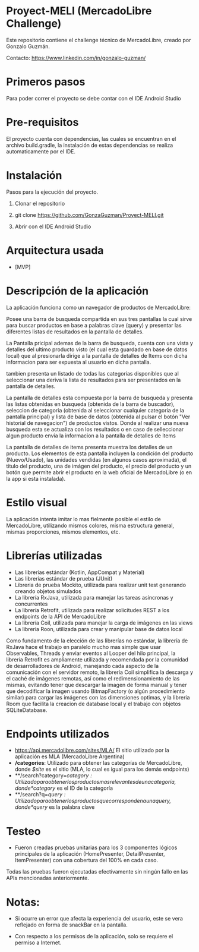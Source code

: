 # Proyect-MELI (MercadoLibre Challenge)

Este repositorio contiene el challenge técnico de MercadoLibre, creado por Gonzalo Guzmán.

Contacto: https://www.linkedin.com/in/gonzalo-guzman/

# Primeros pasos

Para poder correr el proyecto se debe contar con el IDE Android Studio

# Pre-requisitos

El proyecto cuenta con dependencias, las cuales se encuentran en el archivo build.gradle, la instalación de estas dependencias se realiza automaticamente por el IDE.

# Instalación

Pasos para la ejecución del proyecto.

1. Clonar el repositorio
   
2. git clone https://github.com/GonzaGuzman/Proyect-MELI.git

3. Abrir con el IDE Android Studio

# Arquitectura usada
* [MVP]

# Descripción de la aplicación

La aplicación funciona como un navegador de productos de MercadoLibre:

Posee una barra de busqueda compartida en sus tres pantallas la cual sirve para buscar productos en base a palabras clave (query) y presentar las diferentes listas de resultados en la pantalla de detalles.


La Pantalla pricipal ademas de la barra de busqueda, cuenta con una vista y detalles del ultimo producto visto (el cual esta guardado en base de datos local) que al presionarla dirige a la pantalla de detalles de Items con dicha informacion para ser expuesta al usuario en dicha pantalla.

tambien presenta un listado de todas las categorias disponibles que al seleccionar una deriva la lista de resultados para ser presentados en la pantalla de detalles. 


La pantalla de detalles esta compuesta por la barra de busqueda y presenta las listas obtenidas en busqueda (obtenida de la barra de buscador), seleccion de categoria (obtenida al seleccionar cualquier categoria de la pantalla principal) 
y lista de base de datos (obtenida al pulsar el botón "Ver historial de navegacion") de productos vistos. Donde al realizar una nueva busqueda esta se actualiza con los resultados o en caso de selleccionar algun producto 
envia la informacion a la pantalla de detalles de items

La pantalla de detalles de items presenta muestra los detalles de un producto. Los elementos de esta pantalla incluyen la condición del producto (Nuevo/Usado), las unidades vendidas (en algunos casos aproximada), el titulo del producto,
una de imágen del producto, el precio del producto y un botón que permite abrir el producto en la web oficial de MercadoLibre (o en la app si esta instalada).

# Estilo visual

La aplicación intenta imitar lo mas fielmente posible el estilo de MercadoLibre, utilizando mismos colores, misma estructura general, mismas proporciones, mismos elementos, etc.

# Librerías utilizadas

* Las librerías estándar (Kotlin, AppCompat y Material)
* Las librerías estándar de prueba (JUnit)
* Libreria de prueba Mockito, utilizada para realizar unit test generando creando objetos simulados
* La librería RxJava, utilizada para manejar las tareas asíncronas y concurrentes
* La librería Retrofit, utilizada para realizar solicitudes REST a los endpoints de la API de MercadoLibre
* La librería Coil, utilizada para manejar la carga de imágenes en las views
* La libreria Roon, utilizada para crear y manipular base de datos local

Como fundamento de la elección de las librerías no estándar, la librería de RxJava hace el trabajo en paralelo mucho mas simple que usar Observables, Threads y enviar eventos al Looper del hilo principal,
la librería Retrofit es ampliamente utilizada y recomendada por la comunidad de desarrolladores de Android, manejando cada aspecto de la comunicación con el servidor remoto, 
la librería Coil simplifica la descarga y el caché de imágenes remotas, así como el redimensionamiento de las mismas, evitando tener que descargar la imagen de forma manual y tener que decodificar la imagen usando BitmapFactory (o algún procedimiento similar) para cargar las imágenes con las dimensiones optimas,
y la libreria Room que facilita la creacion de database local y el trabajo con objetos SQLiteDatabase.

# Endpoints utilizados
* https://api.mercadolibre.com/sites/MLA/   El sitio utilizado por la aplicación es MLA (MercadoLibre Argentina) 
* **/categories**: Utilizado para obtener las categorías de MercadoLibre, donde *$site* es el sitio (MLA, lo cual es igual para los demás endpoints)
* **/search?category=*$category: Utilizado para obtener los productos mas relevantes de una categoría, donde *$category* es el ID de la categoría
* **/search?q=*$query: Utilizado para obtener los productos que corresponden a una query, donde *$query* es la palabra clave

# Testeo

* Fueron creadas pruebas unitarias para los 3 componentes lógicos principales de la aplicación (HomePresenter, DetailPresenter, ItemPresenter) con una cobertura del 100% en cada caso.

Todas las pruebas fueron ejecutadas efectivamente sin ningún fallo en las APIs mencionadas anteriormente.

# Notas:

* Si ocurre un error que afecta la experiencia del usuario, este se vera reflejado en forma de snackBar en la pantalla.

* Con respecto a los permisos de la aplicación, solo se requiere el permiso a Internet.
